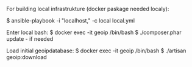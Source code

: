 For building local infrastrukture (docker paskage needed localy):

$ ansible-playbook -i "localhost," -c local local.yml

Enter local bash:
$ docker exec -it geoip /bin/bash
$ ./composer.phar update - if needed

Load initial geoipdatabase:
$ docker exec -it geoip /bin/bash
$ ./artisan geoip:download
